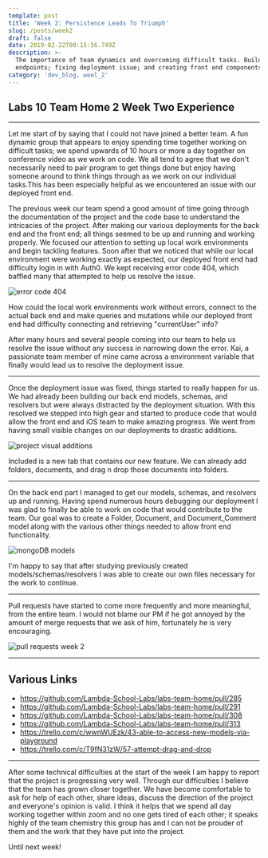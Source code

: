 ```yaml
---
template: post
title: 'Week 2: Persistence Leads To Triumph'
slug: /posts/week2
draft: false
date: 2019-02-22T00:15:56.749Z
description: >-
  The importance of team dynamics and overcoming difficult tasks. Building out
  endpoints; fixing deployment issue; and creating front end components.
category: 'dev_blog, weel_2'
---
```

## Labs 10 Team Home 2 Week Two Experience

- - -

Let me start of by saying that I could not have joined a better team. A fun dynamic group that appears to enjoy spending time together working on difficult tasks; we spend upwards of 10 hours or more a day together on conference video as we work on code. We all tend to agree that we don't necessarily need to pair program to get things done but enjoy having someone around to think things through as we work on our individual tasks.This has been especially helpful as we encountered an issue with our deployed front end. 

The previous week our team spend a good amount of time going through the documentation of the project and the code base to understand the intricacies of the project. After making our various deployments  for the back end and the front end; all things seemed to be up and running and working properly. We focused our attention to setting up local work environments and begin tackling features. Soon after that we noticed that while our local environment were working exactly as expected, our deployed front end had difficulty login in with Auth0. We kept receiving error code 404, which baffled many that attempted to help us resolve the issue.

![error code 404](/media/errorcode404.png "Our biggest headache this week")

How could the local work environments work without errors, connect to the actual back end and make queries and mutations while our deployed front end had difficulty connecting and retrieving "currentUser" info?

After many hours and several people coming into our team to help us resolve the issue without any success in narrowing down the error. Kai, a passionate team member of mine came across a environment variable that finally would lead us to resolve the deployment issue.

- - -

Once the deployment issue was fixed, things started to really happen for us. We had already been building our back end models, schemas, and resolvers but were always distracted by the deployment situation. With this resolved we stepped into high gear and started to produce code that would allow the front end and iOS team to make amazing progress. We went from having small visible changes on our deployments to drastic additions. 

![project visual additions](/media/frontendchanges.png "ui and ux features")

Included is a new tab that contains our new feature. We can already add folders, documents, and drag n drop those documents into folders.

- - -

On the back end part I managed to get our models, schemas, and resolvers up and running. Having spend numerous hours debugging our deployment I was glad to finally be able to work on code that would contribute to the team. Our goal was to create a Folder, Document, and Document_Comment model along with the various other things needed to allow front end functionality.

![mongoDB models](/media/models.png "models")

I'm happy to say that after studying previously created models/schemas/resolvers I was able to create our own files necessary for the work to continue.

- - -

Pull requests have started to come more frequently and more meaningful, from the entire team. I would not blame our PM if he got annoyed by the amount of merge requests that we ask of him, fortunately he is very encouraging.

![pull requests week 2](/media/week2pullrequest.png "merged pull request")

- - -

## Various Links

* <https://github.com/Lambda-School-Labs/labs-team-home/pull/285>
* <https://github.com/Lambda-School-Labs/labs-team-home/pull/291>
* https://github.com/Lambda-School-Labs/labs-team-home/pull/308
* https://github.com/Lambda-School-Labs/labs-team-home/pull/313
* <https://trello.com/c/wwnWUEzk/43-able-to-access-new-models-via-playground>
* https://trello.com/c/T9fN31zW/57-attempt-drag-and-drop

- - -

After some technical difficulties at the start of the week I am happy to report that the project is progressing very well. Through our difficulties I believe that the team has grown closer together. We have become comfortable to ask for help of each other, share ideas, discuss the direction of the project and everyone's opinion is valid. I think it helps that we spend all day working together within zoom and no one gets tired of each other; it speaks highly of the team chemistry this group has and I can not be prouder of them and the work that they have put into the project.

Until next week!
